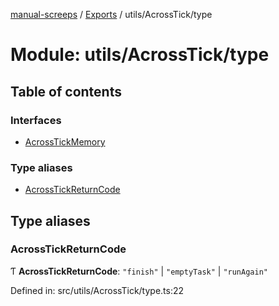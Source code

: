 [manual-screeps](../README.md) / [Exports](../modules.md) / utils/AcrossTick/type

# Module: utils/AcrossTick/type

## Table of contents

### Interfaces

- [AcrossTickMemory](../interfaces/utils_acrosstick_type.acrosstickmemory.md)

### Type aliases

- [AcrossTickReturnCode](utils_acrosstick_type.md#acrosstickreturncode)

## Type aliases

### AcrossTickReturnCode

Ƭ **AcrossTickReturnCode**: ``"finish"`` \| ``"emptyTask"`` \| ``"runAgain"``

Defined in: src/utils/AcrossTick/type.ts:22
